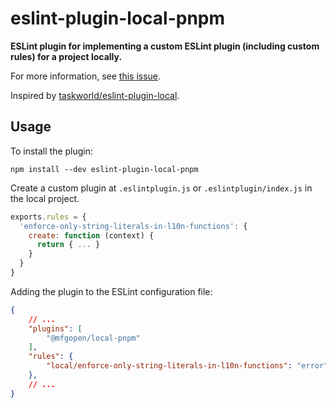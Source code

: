 # eslint-plugin-local-pnpm

**ESLint plugin for implementing a custom ESLint plugin (including custom rules) for a project locally.**

For more information, see [this issue](https://github.com/eslint/eslint/issues/8769).

Inspired by [taskworld/eslint-plugin-local](https://github.com/taskworld/eslint-plugin-local).

## Usage

To install the plugin:

```
npm install --dev eslint-plugin-local-pnpm
```

Create a custom plugin at `.eslintplugin.js` or `.eslintplugin/index.js` in the local project.

```js
exports.rules = {
  'enforce-only-string-literals-in-l10n-functions': {
    create: function (context) {
      return { ... }
    }
  }
}
```

Adding the plugin to the ESLint configuration file:

```json
{
    // ...
    "plugins": [
        "@mfgopen/local-pnpm"
    ],
    "rules": {
        "local/enforce-only-string-literals-in-l10n-functions": "error"
    },
    // ...
}
```